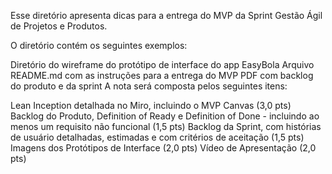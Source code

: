Esse diretório apresenta dicas para a entrega do MVP da Sprint Gestão Ágil de Projetos e Produtos.

O diretório contém os seguintes exemplos:

Diretório do wireframe do protótipo de interface do app EasyBola
Arquivo README.md com as instruções para a entrega do MVP
PDF com backlog do produto e da sprint
A nota será composta pelos seguintes itens:

⁠Lean Inception detalhada no Miro, incluindo o MVP Canvas (3,0 pts)
⁠Backlog do Produto, Definition of Ready e Definition of Done - incluindo ao menos um requisito não funcional (1,5 pts)
⁠Backlog da Sprint, com histórias de usuário detalhadas, estimadas e com critérios de aceitação (1,5 pts)
Imagens dos Protótipos de Interface (2,0 pts)
Vídeo de Apresentação (2,0 pts)
